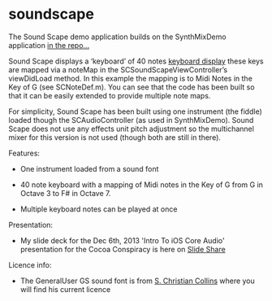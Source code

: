 soundscape
==========

The Sound Scape demo application builds on the SynthMixDemo application [in the repo...](https://github.com/scussen/synthmixerdemo)

Sound Scape displays a ‘keyboard’ of 40 notes [keyboard display](https://github.com/scussen/soundscape/blob/master/Sound%20Scape/scratchFullSet.png) these keys are mapped via a noteMap in the SCSoundScapeViewController’s viewDidLoad method.   In this example the mapping is to Midi Notes in the Key of G (see SCNoteDef.m).  You can see that the code has been built so that it can be easily extended to provide multiple note maps. 

For simplicity, Sound Scape has been built using one instrument (the fiddle) loaded though the SCAudioController (as used in SynthMixDemo).  Sound Scape does not use any effects unit pitch adjustment so the multichannel mixer for this version is not used (though both are still in there).

Features:

- One instrument loaded from a sound font

- 40 note keyboard with a mapping of Midi notes in the Key of G from G in Octave 3 to F# in Octave 7.

- Multiple keyboard notes can be played at once

Presentation:

- My slide deck for the Dec 6th, 2013 'Intro To iOS Core Audio' presentation for the Cocoa Conspiracy is here on [Slide Share](http://www.slideshare.net/slideshow/embed_code/29184534)

Licence info:

- The GeneralUser GS sound font is from [S. Christian Collins](http://www.schristiancollins.com/generaluser.php) where you will find his current licence
